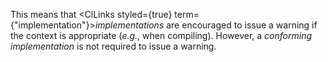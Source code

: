  



This means that <ClLinks styled={true} term={"implementation"}><i>implementations</i></ClLinks> are encouraged to issue a warning if the context is appropriate (*e.g.*, when compiling). However, a *conforming implementation* is not required to issue a warning. 



